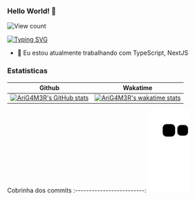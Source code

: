


### Hello World! 👋
![View count](https://komarev.com/ghpvc/?username=arig4m3r&color=blue)

<!--
**arig4m3r/arig4m3r** is a ✨ _special_ ✨ repository because its `README.md` (this file) appears on your GitHub profile.

Here are some ideas to get you started:

- 🔭 I’m currently working on ...
- 🌱 I’m currently learning ...
- 👯 I’m looking to collaborate on ...
- 🤔 I’m looking for help with ...
- 💬 Ask me about ...
- 📫 How to reach me: ...
- 😄 Pronouns: ...
- ⚡ Fun fact: ...
-->

[![Typing SVG](https://readme-typing-svg.herokuapp.com?font=Fira+Code&duration=2000&pause=750&color=01C8F7&center=true&vCenter=true&multiline=true&width=700&height=150&lines=Prazer%2C+meu+nome+%C3%A9+Ari;No+momento+tenho+trabalhado+com+NextJS+e+React;Caso+queira+entrar+em+contato%2C+me+adicione+no+Discord%3A;%40arirocha)](https://git.io/typing-svg)

- 🌱 Eu estou atualmente trabalhando com TypeScript, NextJS

### Estatisticas
Github |  Wakatime
:-------------------------:|:-------------------------:
[![AriG4M3R's GitHub stats](https://github-readme-stats-mu-coral-77.vercel.app/api?username=arig4m3r&theme=radical&hide_border=true&bg_color=00000000&text_color=3498db)](https://github.com/anuraghazra/github-readme-stats)  |  [![AriG4M3R's wakatime stats](https://github-readme-stats-mu-coral-77.vercel.app/api/wakatime?username=arig4m3r&api_domain=wakapi.dev&theme=radical&hide_border=true&bg_color=00000000&text_color=3498db)](https://github.com/anuraghazra/github-readme-stats)

Cobrinha dos commits
:-------------------------:
![gif da cobrinha](https://github.com/arig4m3r/arig4m3r/blob/output/github-contribution-grid-snake.svg)
